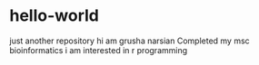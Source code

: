 # hello-world
just another repository
hi am grusha narsian
Completed my msc bioinformatics
i am interested in r programming
